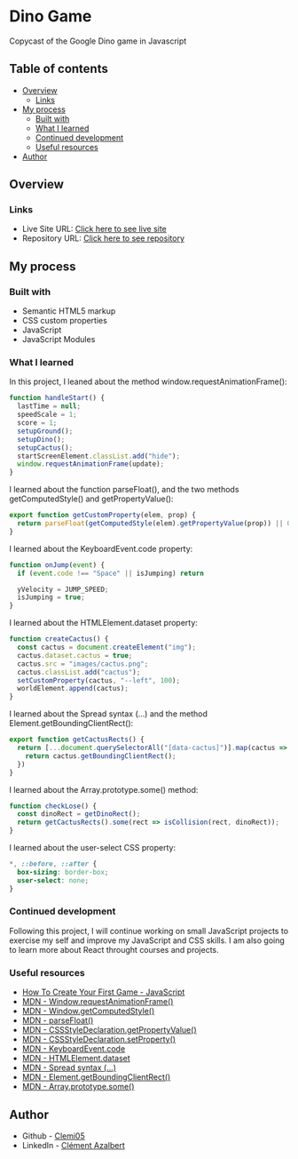 # Dino Game

Copycast of the Google Dino game in Javascript

## Table of contents

- [Overview](#overview)
  - [Links](#links)
- [My process](#my-process)
  - [Built with](#built-with)
  - [What I learned](#what-i-learned)
  - [Continued development](#continued-development)
  - [Useful resources](#useful-resources)
- [Author](#author)

## Overview

### Links

- Live Site URL: [Click here to see live site](https://clemi05.github.io/dino-game)
- Repository URL: [Click here to see repository](https://github.com/Clemi05/dino-game)

## My process

### Built with

- Semantic HTML5 markup
- CSS custom properties
- JavaScript
- JavaScript Modules

### What I learned

In this project, I leaned about the method window.requestAnimationFrame():

```js
function handleStart() {
  lastTime = null;
  speedScale = 1;
  score = 1;
  setupGround();
  setupDino();
  setupCactus();
  startScreenElement.classList.add("hide");
  window.requestAnimationFrame(update);
}
```
I learned about the function parseFloat(), and the two methods getComputedStyle() and getPropertyValue():

```js
export function getCustomProperty(elem, prop) {
  return parseFloat(getComputedStyle(elem).getPropertyValue(prop)) || 0
}
```

I learned about the KeyboardEvent.code property:

```js
function onJump(event) {
  if (event.code !== "Space" || isJumping) return

  yVelocity = JUMP_SPEED;
  isJumping = true;
}
```

I learned about the HTMLElement.dataset property:

```js
function createCactus() {
  const cactus = document.createElement("img");
  cactus.dataset.cactus = true;
  cactus.src = "images/cactus.png";
  cactus.classList.add("cactus");
  setCustomProperty(cactus, "--left", 100);
  worldElement.append(cactus);
}
```
I learned about the Spread syntax (...) and the method Element.getBoundingClientRect():

```js
export function getCactusRects() {
  return [...document.querySelectorAll("[data-cactus]")].map(cactus => {
    return cactus.getBoundingClientRect();
  })
}
```
I learned about the Array.prototype.some() method:

```js
function checkLose() {
  const dinoRect = getDinoRect();
  return getCactusRects().some(rect => isCollision(rect, dinoRect));
}
```

I learned about the user-select CSS property:

```css
*, ::before, ::after {
  box-sizing: border-box;
  user-select: none;
}
```

### Continued development

Following this project, I will continue working on small JavaScript projects to exercise my self and improve my JavaScript and CSS skills. I am also going to learn more about React throught courses and projects.

### Useful resources

- [How To Create Your First Game - JavaScript](https://www.youtube.com/watch?v=47eXVRJKdkU)
- [MDN - Window.requestAnimationFrame()](https://developer.mozilla.org/en-US/docs/Web/API/window/requestAnimationFrame)
- [MDN - Window.getComputedStyle()](https://developer.mozilla.org/en-US/docs/Web/API/Window/getComputedStyle)
- [MDN - parseFloat()](https://developer.mozilla.org/en-US/docs/Web/JavaScript/Reference/Global_Objects/parseFloat)
- [MDN - CSSStyleDeclaration.getPropertyValue()](https://developer.mozilla.org/en-US/docs/Web/API/CSSStyleDeclaration/getPropertyValue)
- [MDN - CSSStyleDeclaration.setProperty()](https://developer.mozilla.org/en-US/docs/Web/API/CSSStyleDeclaration/setProperty)
- [MDN - KeyboardEvent.code](https://developer.mozilla.org/en-US/docs/Web/API/KeyboardEvent/code)
- [MDN - HTMLElement.dataset](https://developer.mozilla.org/en-US/docs/Web/API/HTMLElement/dataset)
- [MDN - Spread syntax (...)](https://developer.mozilla.org/en-US/docs/Web/JavaScript/Reference/Operators/Spread_syntax)
- [MDN - Element.getBoundingClientRect()](https://developer.mozilla.org/en-US/docs/Web/API/Element/getBoundingClientRect)
- [MDN - Array.prototype.some()](https://developer.mozilla.org/en-US/docs/Web/JavaScript/Reference/Global_Objects/Array/some)


## Author

- Github - [Clemi05](https://github.com/Clemi05)
- LinkedIn - [Clément Azalbert](https://www.linkedin.com/in/clement-azalbert/)
